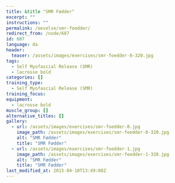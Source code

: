 ```yaml
---
title: &title "SMR Fødder"
excerpt: ""
instructions: ""
permalink: /oevelse/smr-foedder/
redirect_from: /node/687
id: 687
language: da
header:
  teaser: /assets/images/exercises/smr-foedder-0-320.jpg
tags:
  - Self Myofascial Release (SMR)
  - lacrosse bold
categories: []
training_type: 
  - Self Myofascial Release (SMR)
training_focus: 
equipment:
  - lacrosse bold
muscle_group: []
alternative_titles: []
gallery:
  - url: /assets/images/exercises/smr-foedder-0.jpg
    image_path: /assets/images/exercises/smr-foedder-0-320.jpg
    alt: "SMR Fødder"
    title: "SMR Fødder"
  - url: /assets/images/exercises/smr-foedder-1.jpg
    image_path: /assets/images/exercises/smr-foedder-1-320.jpg
    alt: "SMR Fødder"
    title: "SMR Fødder"
last_modified_at: 2015-04-10T13:49:08Z
---
```

